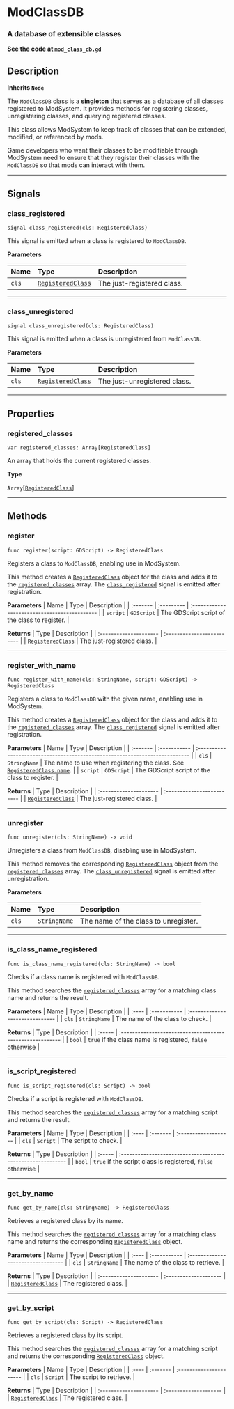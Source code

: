 # ModClassDB

<h3>A database of extensible classes</h3>

[**See the code at `mod_class_db.gd`**](https://github.com/audse/mod-system/tree/main/addons/mod_system/autoload/mod_class_db.gd)

## Description

**Inherits `Node`**

The `ModClassDB` class is a **singleton** that serves as a database of all classes registered to ModSystem. It provides methods for registering classes, unregistering classes, and querying registered classes. 

This class allows ModSystem to keep track of classes that can be extended, modified, or referenced by mods.

Game developers who want their classes to be modifiable through ModSystem need to ensure that they register their classes with the `ModClassDB` so that mods can interact with them.

***

## Signals

### class_registered

```gdscript
signal class_registered(cls: RegisteredClass)
```

This signal is emitted when a class is registered to `ModClassDB`.

**Parameters**

| Name  | Type                                                      | Description                |
| :---- | :-------------------------------------------------------- | :------------------------- |
| `cls` | [`RegisteredClass`](/docs/api/resources/registered-class) | The just-registered class. |

***

### class_unregistered

```gdscript
signal class_unregistered(cls: RegisteredClass)
```

This signal is emitted when a class is unregistered from `ModClassDB`.

**Parameters**

| Name  | Type                                                      | Description                  |
| :---- | :-------------------------------------------------------- | :--------------------------- |
| `cls` | [`RegisteredClass`](/docs/api/resources/registered-class) | The just-unregistered class. |

---

## Properties

### registered_classes

```gdscript
var registered_classes: Array[RegisteredClass]
```

An array that holds the current registered classes.

**Type**

`Array`[[`RegisteredClass`](#)]

---

## Methods

### register

```gdscript
func register(script: GDScript) -> RegisteredClass
```

Registers a class to `ModClassDB`, enabling use in ModSystem.

This method creates a [`RegisteredClass`](#) object for the class and adds it to the [`registered_classes`](#registered_classes) array. The [`class_registered`](#class_registered) signal is emitted after registration.

**Parameters**
| Name     | Type       | Description                                   |
| :------- | :--------- | :-------------------------------------------- |
| `script` | `GDScript` | The GDScript script of the class to register. |

**Returns**
| Type                   | Description                |
| :--------------------- | :------------------------- |
| [`RegisteredClass`](#) | The just-registered class. |

***

### register_with_name

```gdscript
func register_with_name(cls: StringName, script: GDScript) -> RegisteredClass
```

Registers a class to `ModClassDB` with the given name, enabling use in ModSystem.

This method creates a [`RegisteredClass`](#) object for the class and adds it to the [`registered_classes`](#registered_classes) array. The [`class_registered`](#class_registered) signal is emitted after registration.

**Parameters**
| Name     | Type         | Description                                                                  |
| :------- | :----------- | :--------------------------------------------------------------------------- |
| `cls`    | `StringName` | The name to use when registering the class. See [`RegisteredClass.name`](#). |
| `script` | `GDScript`   | The GDScript script of the class to register.                                |

**Returns**
| Type                   | Description                |
| :--------------------- | :------------------------- |
| [`RegisteredClass`](#) | The just-registered class. |

***

### unregister

```gdscript
func unregister(cls: StringName) -> void
```

Unregisters a class from `ModClassDB`, disabling use in ModSystem.

This method removes the corresponding [`RegisteredClass`](#) object from the [`registered_classes`](#registered_classes) array. The [`class_unregistered`](#class_unregistered) signal is emitted after unregistration.

**Parameters**

| Name  | Type         | Description                          |
| :---- | :----------- | :----------------------------------- |
| `cls` | `StringName` | The name of the class to unregister. |

***

### is_class_name_registered

```gdscript
func is_class_name_registered(cls: StringName) -> bool
```

Checks if a class name is registered with `ModClassDB`.

This method searches the [`registered_classes`](#registered_classes) array for a matching class name and returns the result.

**Parameters**
| Name  | Type         | Description                     |
| :---- | :----------- | :------------------------------ |
| `cls` | `StringName` | The name of the class to check. |

**Returns**
| Type   | Description                                               |
| :----- | :-------------------------------------------------------- |
| `bool` | `true` if the class name is registered, `false` otherwise |

***

### is_script_registered

```gdscript
func is_script_registered(cls: Script) -> bool
```

Checks if a script is registered with `ModClassDB`.

This method searches the [`registered_classes`](#registered_classes) array for a matching script and returns the result.

**Parameters**
| Name  | Type     | Description          |
| :---- | :------- | :------------------- |
| `cls` | `Script` | The script to check. |

**Returns**
| Type   | Description                                                 |
| :----- | :---------------------------------------------------------- |
| `bool` | `true` if the script class is registered, `false` otherwise |

***

### get_by_name

```gdscript
func get_by_name(cls: StringName) -> RegisteredClass
```

Retrieves a registered class by its name.

This method searches the [`registered_classes`](#registered_classes) array for a matching class name and returns the corresponding [`RegisteredClass`](#) object.

**Parameters**
| Name  | Type         | Description                        |
| :---- | :----------- | :--------------------------------- |
| `cls` | `StringName` | The name of the class to retrieve. |

**Returns**
| Type                   | Description           |
| :--------------------- | :-------------------- |
| [`RegisteredClass`](#) | The registered class. |

***

### get_by_script

```gdscript
func get_by_script(cls: Script) -> RegisteredClass
```

Retrieves a registered class by its script.

This method searches the [`registered_classes`](#registered_classes) array for a matching script and returns the corresponding [`RegisteredClass`](#) object.

**Parameters**
| Name  | Type     | Description             |
| :---- | :------- | :---------------------- |
| `cls` | `Script` | The script to retrieve. |

**Returns**
| Type                   | Description           |
| :--------------------- | :-------------------- |
| [`RegisteredClass`](#) | The registered class. |

